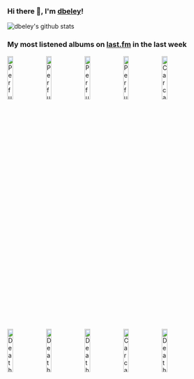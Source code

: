 ### Hi there 👋, I'm [dbeley](https://dbeley.ovh/en)!

![dbeley's github stats](https://github-readme-stats.vercel.app/api?username=dbeley)

### My most listened albums on [last.fm](https://www.last.fm/user/d_beley) in the last week

[<img src='https://lastfm.freetls.fastly.net/i/u/300x300/ca79d5a2dd935979e8c849c159bbdb13.jpg' width='16%' height='16%' alt='Perfume Genius - Set My Heart On Fire Immediately'>](https://www.last.fm/music/perfume%2bgenius/set%2bmy%2bheart%2bon%2bfire%2bimmediately)&nbsp;
[<img src='https://lastfm.freetls.fastly.net/i/u/300x300/de2a2333f3da846c35d3c822469abed4.png' width='16%' height='16%' alt='Perfume Genius - No Shape'>](https://www.last.fm/music/perfume%2bgenius/no%2bshape)&nbsp;
[<img src='https://lastfm.freetls.fastly.net/i/u/300x300/66433507e701de96a3f23dde262dbea6.jpg' width='16%' height='16%' alt='Perfume Genius - Put Your Back N 2 It'>](https://www.last.fm/music/perfume%2bgenius/put%2byour%2bback%2bn%2b2%2bit)&nbsp;
[<img src='https://lastfm.freetls.fastly.net/i/u/300x300/0f11eee406ec4440c493cd315701f1c5.png' width='16%' height='16%' alt='Perfume Genius - Too Bright'>](https://www.last.fm/music/perfume%2bgenius/too%2bbright)&nbsp;
[<img src='https://lastfm.freetls.fastly.net/i/u/300x300/5ad20942346f48d6b4e7f18d107c4a3b.png' width='16%' height='16%' alt='Carcass - Heartwork'>](https://www.last.fm/music/carcass/heartwork)&nbsp;
<br>
[<img src='https://lastfm.freetls.fastly.net/i/u/300x300/835e77c872c8474abfe310c4ab3b7f50.jpg' width='16%' height='16%' alt='Death - Individual Thought Patterns'>](https://www.last.fm/music/death/individual%2bthought%2bpatterns)&nbsp;
[<img src='https://lastfm.freetls.fastly.net/i/u/300x300/459b51d39e5447e8c7f86ea0a8b34487.png' width='16%' height='16%' alt='Death - Symbolic'>](https://www.last.fm/music/death/symbolic)&nbsp;
[<img src='https://lastfm.freetls.fastly.net/i/u/300x300/67cce6faf4654ab0cadc010fcf20ac79.png' width='16%' height='16%' alt='Death - The Sound of Perseverance'>](https://www.last.fm/music/death/the%2bsound%2bof%2bperseverance)&nbsp;
[<img src='https://lastfm.freetls.fastly.net/i/u/300x300/d07f678de3ddf5df712c2d3542abfdb6.jpg' width='16%' height='16%' alt='Carcass - Necroticism: Descanting the Insalubrious'>](https://www.last.fm/music/carcass/necroticism%253a%2bdescanting%2bthe%2binsalubrious)&nbsp;
[<img src='https://lastfm.freetls.fastly.net/i/u/300x300/54ce7db05d66438481c9cf0e69e38822.png' width='16%' height='16%' alt='Death - Human'>](https://www.last.fm/music/death/human)&nbsp;
<br>
